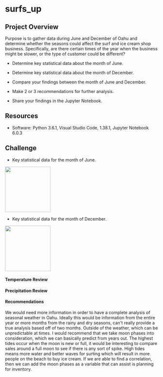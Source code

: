 # surfs_up
## Project Overview
Purpose is to gather data during June and December of Oahu and determine whether the seasons could affect the surf and ice cream shop business. Specifically, are there certain times of the year when the business might be slower, or the type of customer could be different?

- Determine key statistical data about the month of June.

- Determine key statistical data about the month of December.

- Compare your findings between the month of June and December.

- Make 2 or 3 recommendations for further analysis.

- Share your findings in the Jupyter Notebook.


## Resources
- Software: Python 3.6.1, Visual Studio Code, 1.38.1, Jupyter Notebook 6.0.3
## Challenge
-   Key statistical data for the month of June.
<img src="https://github.com/vrod237/surfs_up/blob/master/june.png" width="150">

-   Key statistical data for the month of December.
<img src="https://github.com/vrod237/surfs_up/blob/master/dec.png" width="150">

#### Temperature Review

#### Precipitation Review

#### Recommendations
We would need more information in order to have a complete analysis of seasonal weather in Oahu. Ideally this would be information from the entire year or more months from the rainy and dry seasons, can't really provide a true analysis based off of two months. Outside of the weather, which can be unpredictable at times. I would recommend that we take moon phases into consideration, which we can basically predict from years out. The highest tides occur when the moon is new or full, it would be interesting to compare sales around a full moon to see if there is any sort of spike. High tides means more water and better waves for surting which will result in more people on the beach to buy ice cream. If we are able to find a correlation, then we can add the moon phases as a variable that can assist is planning for inventory. 
